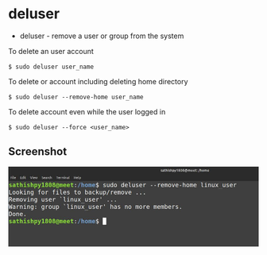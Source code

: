 # deluser
- deluser - remove a user or group from the system

To delete an user account
```
$ sudo deluser user_name
```
To delete or account including deleting home directory
```
$ sudo deluser --remove-home user_name
```
To delete account even while the user logged in
```
$ sudo deluser --force <user_name>
```

## Screenshot
![deluser](screenshots/deluser.jpg)
